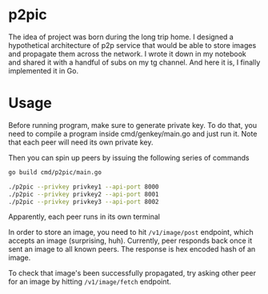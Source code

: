 # p2pic

The idea of project was born during the long trip home. I designed a hypothetical architecture of p2p service that would be able to store images and propagate them across the network. I wrote it down in my notebook and shared it with a handful of subs on my tg channel. And here it is, I finally implemented it in Go. 

# Usage

Before running program, make sure to generate private key. To do that, you need to compile a program inside cmd/genkey/main.go and just run it. Note that each peer will need its own private key.
 
Then you can spin up peers by issuing the following series of commands

```bash
go build cmd/p2pic/main.go

./p2pic --privkey privkey1 --api-port 8000
./p2pic --privkey privkey2 --api-port 8001
./p2pic --privkey privkey3 --api-port 8002
```

Apparently, each peer runs in its own terminal

In order to store an image, you need to hit `/v1/image/post` endpoint, which accepts an image (surprising, huh). Currently, peer responds back once it sent an image to all known peers. The response is hex encoded hash of an image.

To check that image's been successfully propagated, try asking other peer for an image by hitting `/v1/image/fetch` endpoint.

